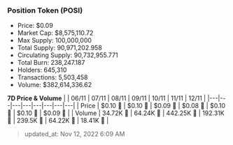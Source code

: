 
  ### Position Token (POSI)
  - Price: $0.09
  - Market Cap: $8,575,110.72
  - Max Supply: 100,000,000
  - Total Supply: 90,971,202.958
  - Circulating Supply: 90,732,955.771
  - Total Burn: 238,247.187
  - Holders: 645,310
  - Transactions: 5,503,458
  - Volume: $382,614,336.62

  **7D Price & Volume**
  | | 06&#x2F;11 | 07&#x2F;11 | 08&#x2F;11 | 09&#x2F;11 | 10&#x2F;11 | 11&#x2F;11 | 12&#x2F;11 |
  |---|---|---|---|---|---|---|---|
  | Price | $0.10 🚀 | $0.10 🔻 | $0.09 🔻 | $0.08 🔻 | $0.10 🚀 | $0.10 🔻 | $0.09 🔻 |
  | Volume | 34.72K 🚀 | 64.24K 🚀 | 442.25K 🚀 | 192.31K 🔻 | 239.5K 🚀 | 64.22K 🔻 | 18.41K 🔻 |

  > updated_at: Nov 12, 2022 6:09 AM
